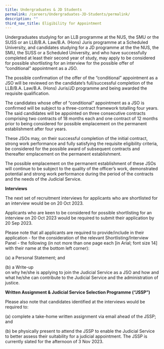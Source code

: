 ```yaml
---
title: Undergraduates & JD Students
permalink: /careers/Undergraduates-JD-Students/permalink/
description: ""
third_nav_title: Eligibility for Appointment
---
```

Undergraduates studying for an LLB programme at the NUS, the SMU or the SUSS or an LLB/B.A. Law/B.A. (Hons) Juris programme at a Scheduled University, and candidates studying for a JD programme at the the NUS, the SMU, the SUSS or a Scheduled University, and who have successfully completed at least their second year of study, may apply to be considered for possible shortlisting for an  interview for the possible offer of “conditional” appointment as a JSO.

The possible confirmation of the offer of the “conditional” appointment as a JSO will be reviewed on the candidate’s full/successful completion of the LLB/B.A. Law/B.A. (Hons) Juris/JD programme and being awarded the requisite qualification. 

The candidates whose offer of “conditional” appointment as a JSO is confirmed will be subject to a three-contract framework totalling four years. The said candidates will be appointed on three consecutive contracts comprising two contracts of 18 months each and one contract of 12 months prior to being considered for possible emplacement on the permanent establishment after four years.

These JSOs may, on their successful completion of the initial contract, strong work performance and fully satisfying the requisite eligibility criteria, be considered for the possible award of subsequent contracts and thereafter emplacement on the permanent establishment.

The possible emplacement on the permanent establishment of these JSOs will continue to be subject to the quality of the officer’s work, demonstrated potential and strong work performance during the period of the contracts and the needs of the Judicial Service.

**Interviews**

The next set of recruitment interviews for applicants who are  shortlisted for an interview would be on 20 Oct 2023.

Applicants who are keen to be considered for possible shortlisting for an interview on 20 Oct 2023 would be required to submit their application by 20 Sep 2023.

Please note that all applicants are required to provide/include in their application - for the consideration of the relevant Shortlisting/Interview Panel - the following (in not more than one page each [in Arial; font size 14] with their name at the bottom left corner):

(a) a Personal Statement; and

(b) a Write-up
<br>on why he/she is applying to join the Judicial Service as a JSO and how and what he/she can contribute to the Judicial Service and the administration of justice.


**Written Assignment &amp; Judicial Service Selection Programme (“JSSP”)**

Please also note that candidates identified at the interviews would be required to:

(a)&nbsp;complete a take-home written assignment via email ahead of the JSSP; and

(b) be physically present to attend the JSSP to enable the Judicial Service to better assess their suitability for a judicial appointment. The JSSP is currently slated for the afternoon of 3 Nov 2023.